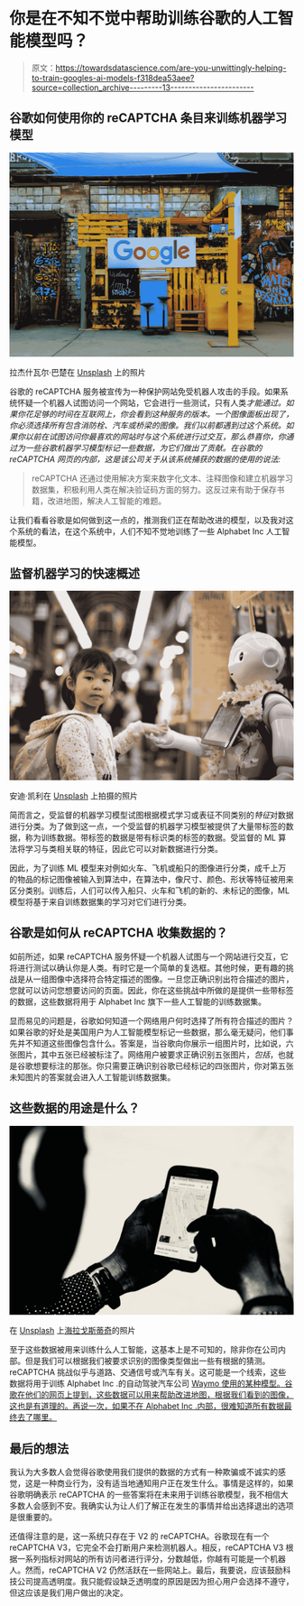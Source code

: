 # 你是在不知不觉中帮助训练谷歌的人工智能模型吗？

> 原文：<https://towardsdatascience.com/are-you-unwittingly-helping-to-train-googles-ai-models-f318dea53aee?source=collection_archive---------13----------------------->

## 谷歌如何使用你的 reCAPTCHA 条目来训练机器学习模型

![](img/0ced389d54b29f628303a156858b940e.png)

拉杰什瓦尔·巴楚在 [Unsplash](https://unsplash.com?utm_source=medium&utm_medium=referral) 上的照片

谷歌的 reCAPTCHA 服务被宣传为一种保护网站免受机器人攻击的手段。如果系统怀疑一个机器人试图访问一个网站，它会进行一些测试，只有人类*才能通过。如果你花足够的时间在互联网上，你会看到这种服务的版本。一个图像面板出现了，你必须选择所有包含消防栓、汽车或桥梁的图像。我们以前都遇到过这个系统。如果你以前在试图访问你最喜欢的网站时与这个系统进行过交互，那么恭喜你，你通过为一些谷歌机器学习模型标记一些数据，为它们做出了贡献。在谷歌的 reCAPTCHA 网页的内部，这是该公司关于从该系统捕获的数据的使用的说法:*

> reCAPTCHA 还通过使用解决方案来数字化文本、注释图像和建立机器学习数据集，积极利用人类在解决验证码方面的努力。这反过来有助于保存书籍，改进地图，解决人工智能的难题。

让我们看看谷歌是如何做到这一点的，推测我们正在帮助改进的模型，以及我对这个系统的看法，在这个系统中，人们不知不觉地训练了一些 Alphabet Inc 人工智能模型。

## 监督机器学习的快速概述

![](img/2c732d28e6a696d1285ce8819e2c8fc9.png)

安迪·凯利在 [Unsplash](https://unsplash.com?utm_source=medium&utm_medium=referral) 上拍摄的照片

简而言之，受监督的机器学习模型试图根据模式学习或表征不同类别的*特征*对数据进行分类。为了做到这一点，一个受监督的机器学习模型被提供了大量带标签的数据，称为训练数据。带标签的数据是带有标识类的标签的数据。受监督的 ML 算法将学习与类相关联的特征，因此它可以对新数据进行分类。

因此，为了训练 ML 模型来对例如火车、飞机或船只的图像进行分类，成千上万的物品的标记图像被输入到算法中，在算法中，像尺寸、颜色、形状等特征被用来区分类别。训练后，人们可以传入船只、火车和飞机的新的、未标记的图像，ML 模型将基于来自训练数据集的学习对它们进行分类。

## 谷歌是如何从 reCAPTCHA 收集数据的？

如前所述，如果 reCAPTCHA 服务怀疑一个机器人试图与一个网站进行交互，它将进行测试以确认你是人类。有时它是一个简单的复选框。其他时候，更有趣的挑战是从一组图像中选择符合特定描述的图像。一旦您正确识别出符合描述的图片，您就可以访问您想要访问的页面。因此，你在这些挑战中所做的是提供一些带标签的数据，这些数据将用于 Alphabet Inc 旗下一些人工智能的训练数据集。

显而易见的问题是，谷歌如何知道一个网络用户何时选择了所有符合描述的图片？如果谷歌的好处是美国用户为人工智能模型标记一些数据，那么毫无疑问，他们事先并不知道这些图像包含什么。答案是，当谷歌向你展示一组图片时，比如说，六张图片，其中五张已经被标注了。网络用户被要求正确识别五张图片，*包括*，也就是谷歌想要标注的那张。你只需要正确识别谷歌已经标记的四张图片，你对第五张未知图片的答案就会进入人工智能训练数据集。

## 这些数据的用途是什么？

![](img/43fbe485e7c8cbaa5978868adfab1394.png)

在 [Unsplash](https://unsplash.com?utm_source=medium&utm_medium=referral) 上[海拉戈斯蒂奇](https://unsplash.com/@heylagostechie?utm_source=medium&utm_medium=referral)的照片

至于这些数据被用来训练什么人工智能，这基本上是不可知的，除非你在公司内部。但是我们可以根据我们被要求识别的图像类型做出一些有根据的猜测。reCAPTCHA 挑战似乎与道路、交通信号或汽车有关。这可能是一个线索，这些数据将用于训练 Alphabet Inc .的自动驾驶汽车公司 [Waymo 使用的某种模型。谷歌在他们的网页上提到，这些数据可以用来帮助改进地图，根据我们看到的图像，这也是有道理的。再说一次，如果不在 Alphabet Inc .内部，很难知道所有数据最终去了哪里。](https://waymo.com/open/data/)

## 最后的想法

我认为大多数人会觉得谷歌使用我们提供的数据的方式有一种欺骗或不诚实的感觉，这是一种商业行为，没有适当地通知用户正在发生什么。事情是这样的，如果谷歌明确表示 reCAPTCHA 的一些答案将在未来用于训练谷歌模型，我不相信大多数人会感到不安。我确实认为让人们了解正在发生的事情并给出选择退出的选项是很重要的。

还值得注意的是，这一系统只存在于 V2 的 reCAPTCHA。谷歌现在有一个 reCAPTCHA V3，它完全不会打断用户来检测机器人。相反，reCAPTCHA V3 根据一系列指标对网站的所有访问者进行评分，分数越低，你越有可能是一个机器人。然而，reCAPTCHA V2 仍然活跃在一些网站上。最后，我要说，应该鼓励科技公司提高透明度。我只能假设缺乏透明度的原因是因为担心用户会选择不遵守，但这应该是我们用户做出的决定。